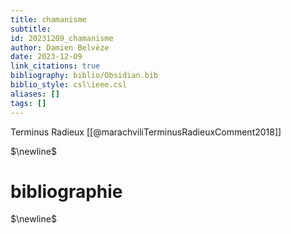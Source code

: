 ```yaml
---
title: chamanisme
subtitle:
id: 20231209_chamanisme
author: Damien Belvèze
date: 2023-12-09
link_citations: true
bibliography: biblio/Obsidian.bib
biblio_style: csl\ieee.csl
aliases: []
tags: []
---
```

Terminus Radieux [[@marachviliTerminusRadieuxComment2018]]


$\newline$
# bibliographie
$\newline$






